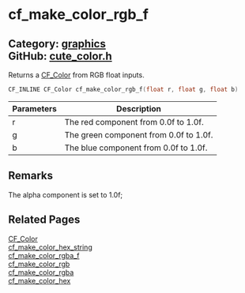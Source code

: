 [](../header.md ':include')

# cf_make_color_rgb_f

Category: [graphics](/api_reference?id=graphics)  
GitHub: [cute_color.h](https://github.com/RandyGaul/cute_framework/blob/master/include/cute_color.h)  
---

Returns a [CF_Color](/graphics/cf_color.md) from RGB float inputs.

```cpp
CF_INLINE CF_Color cf_make_color_rgb_f(float r, float g, float b)
```

Parameters | Description
--- | ---
r | The red component from 0.0f to 1.0f.
g | The green component from 0.0f to 1.0f.
b | The blue component from 0.0f to 1.0f.

## Remarks

The alpha component is set to 1.0f;

## Related Pages

[CF_Color](/graphics/cf_color.md)  
[cf_make_color_hex_string](/graphics/cf_make_color_hex_string.md)  
[cf_make_color_rgba_f](/graphics/cf_make_color_rgba_f.md)  
[cf_make_color_rgb](/graphics/cf_make_color_rgb.md)  
[cf_make_color_rgba](/graphics/cf_make_color_rgba.md)  
[cf_make_color_hex](/graphics/cf_make_color_hex.md)  
